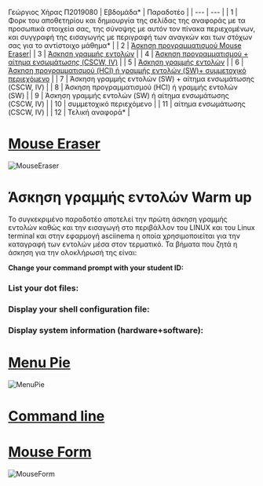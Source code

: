 Γεώργιος Χήρας Π2019080
| Εβδομάδα* | Παραδοτέο |
| --- | --- |
| 1 | Φορκ του αποθετηρίου και δημιουργία της σελίδας της αναφοράς με τα προσωπικά στοιχεία σας, της σύνοψης με αυτόν τον πίνακα περιεχομένων, και συγγραφή της εισαγωγής με περιγραφή των αναγκών και των στόχων σας για το αντίστοιχο μάθημα* |
| 2 | [Άσκηση προγραμματισμού Mouse Eraser](#Mouse-Eraser)|
| 3 | [Άσκηση γραμμής εντολών](#Command-line) |
| 4 | [Άσκηση προγραμματισμού + αίτημα ενσωμάτωσης (CSCW, IV)](#Menu-Pie) |
| 5 | [Άσκηση γραμμής εντολών](#Command-line) |
| 6 | [Άσκηση προγραμματισμού (HCI) ή γραμμής εντολών (SW)+ συμμετοχικό περιεχόμενο](#Mouse-Form) |
| 7 | Άσκηση γραμμής εντολών (SW) + αίτημα ενσωμάτωσης (CSCW, IV) |
| 8 | Άσκηση προγραμματισμού (HCI) ή γραμμής εντολών (SW) |
| 9 | Άσκηση γραμμής εντολών (SW) ή αίτημα ενσωμάτωσης (CSCW, IV) |
| 10 | συμμετοχικό περιεχόμενο |
| 11 | αίτημα ενσωμάτωσης (CSCW, IV) |
| 12 | Τελική αναφορά* |
# [Mouse Eraser](https://github.com/GiorgosChiras/site/blob/master/_remix/mouse-eraser.md)
![MouseEraser](https://user-images.githubusercontent.com/72515787/100358989-9b15df80-2fff-11eb-88be-03eccd8cf246.gif)
# Άσκηση γραμμής εντολών Warm up
  Το συγκεκριμένο παραδοτέο αποτελεί την πρώτη άσκηση γραμμής εντολών καθώς και την εισαγωγή στο περιβάλλον του LINUX και του Linux terminal και στην εφαρμογή asciinema     η οποία χρησιμοποιείται για την καταγραφή των εντολών μέσα στον τερματικό. Τα βήματα που ζητά η άσκηση για την ολοκλήρωσή της είναι:
  
**Change your command prompt with your student ID:**

### List your dot files:

### Display your shell configuration file:

### Display system information (hardware+software):

# [Menu Pie](https://github.com/GiorgosChiras/site/blob/master/_remix/menu-pie.md)
![MenuPie](https://user-images.githubusercontent.com/72515787/100359178-e03a1180-2fff-11eb-87c3-38b0723a1064.gif)
# [Command line](https://asciinema.org/a/QrBPNjDfZPIzam9veDe81S9iJ)
# [Mouse Form](https://github.com/GiorgosChiras/site/blob/master/_remix/mouse-form.md)
![MouseForm](https://user-images.githubusercontent.com/72515787/100359304-06f84800-3000-11eb-86be-484b20bf01aa.gif)
